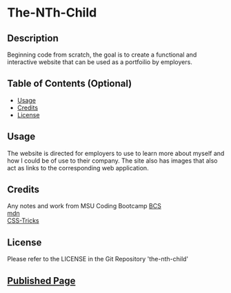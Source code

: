 # The-NTh-Child

## Description

Beginning code from scratch, the goal is to create a functional and interactive website that can be used as a portfoilio by employers.


## Table of Contents (Optional)

- [Usage](#usage)
- [Credits](#credits)
- [License](#license)


## Usage

The website is directed for employers to use to learn more about myself and how I could be of use to their company.  The site also has images that also act as links to the corresponding web application.

## Credits

Any notes and work from MSU Coding Bootcamp [BCS](https://courses.bootcampspot.com/) <br>
[mdn](https://developer.mozilla.org/en-US/) <br>
[CSS-Tricks](https://css-tricks.com/snippets/css/a-guide-to-flexbox/) <br>


## License

Please refer to the LICENSE in the Git Repository 'the-nth-child'


## [Published Page](https://darlingdc2.github.io/the-nth-child/)

